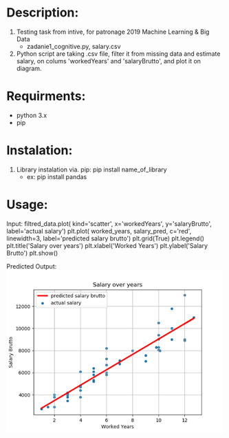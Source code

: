 # Description:
1. Testing task from intive, for patronage 2019 Machine Learning & Big Data
    * zadanie1_cognitive.py, salary.csv
2. Python script are taking .csv file, filter it from missing data and estimate salary, on colums 'workedYears' and 'salaryBrutto', and plot it on diagram.

# Requirments:
* python 3.x
* pip

# Instalation:
1. Library instalation via. pip: pip install name_of_library
    * ex: pip install pandas

# Usage:
Input:
    filtred_data.plot(
                    kind='scatter',
                    x='workedYears', y='salaryBrutto',
                    label='actual salary')
    plt.plot(
        worked_years, salary_pred, c='red',
        linewidth=3, label='predicted salary brutto')
    plt.grid(True)
    plt.legend()
    plt.title('Salary over years')
    plt.xlabel('Worked Years')
    plt.ylabel('Salary Brutto')
    plt.show()

Predicted Output:
![diagram](diagram.png)





